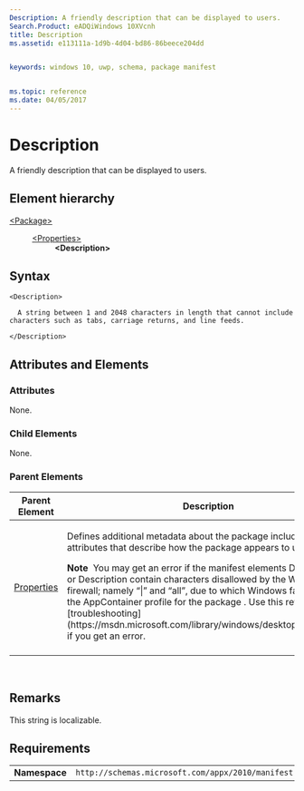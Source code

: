 ```yaml
---
Description: A friendly description that can be displayed to users.
Search.Product: eADQiWindows 10XVcnh
title: Description
ms.assetid: e113111a-1d9b-4d04-bd86-86beece204dd


keywords: windows 10, uwp, schema, package manifest


ms.topic: reference
ms.date: 04/05/2017
---
```


# Description




A friendly description that can be displayed to users.

## Element hierarchy

<dl>
<dt><a href="element-package.md">&lt;Package&gt;</a></dt>
<dd>
<dl>
<dt><a href="element-properties.md">&lt;Properties&gt;</a></dt>
<dd><b>&lt;Description&gt;</b></dd>
</dl>
</dd>
</dl>

## Syntax

``` syntax
<Description>

  A string between 1 and 2048 characters in length that cannot include characters such as tabs, carriage returns, and line feeds.

</Description>
```

## Attributes and Elements


### Attributes

None.

### Child Elements

None.

### Parent Elements

<table>
<colgroup>
<col width="50%" />
<col width="50%" />
</colgroup>
<thead>
<tr class="header">
<th>Parent Element</th>
<th>Description</th>
</tr>
</thead>
<tbody>
<tr class="odd">
<td><a href="element-properties.md">Properties</a> </td>
<td><p>Defines additional metadata about the package including attributes that describe how the package appears to users.</p>
<div class="alert">
<strong>Note</strong>  You may get an error if the manifest elements DisplayName or Description contain characters disallowed by the Windows firewall; namely “|” and “all”, due to which Windows fails to create the AppContainer profile for the package . Use this reference for [troubleshooting](https://msdn.microsoft.com/library/windows/desktop/hh973484) if you get an error.
</div>
<div>
 
</div></td>
</tr>
</tbody>
</table>

 

## Remarks

This string is localizable.

## Requirements

|               |                                                             |
|---------------|-------------------------------------------------------------|
| **Namespace** | `http://schemas.microsoft.com/appx/2010/manifest` |

 

 



